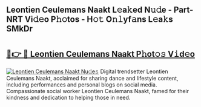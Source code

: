 ## Leontien Ceulemans Naakt L𝚎a𝚔ed N𝚞𝚍e - Part-NRT Vi𝚍𝚎o P𝚑𝚘tos - H𝚘𝚝 O𝚗𝚕yf𝚊ns L𝚎a𝚔s SMkDr

# <h2><a href="http://kfeb6y.oniu.top/?m=Leontien+Ceulemans+Naakt">🔗👉 🔴 Leontien Ceulemans Naakt P𝚑ot𝚘𝚜 V𝚒d𝚎o</a></h2>

[![Leontien Ceulemans Naakt Nu𝚍e𝚜](https://i.imgur.com/0qMVB7G.gif)](http://kfeb6y.oniu.top/?m=Leontien+Ceulemans+Naakt)
Digital trendsetter Leontien Ceulemans Naakt, acclaimed for sharing dance and lifestyle content, including performances and personal blogs on social media. Compassionate social worker Leontien Ceulemans Naakt, famed for their kindness and dedication to helping those in need.  

